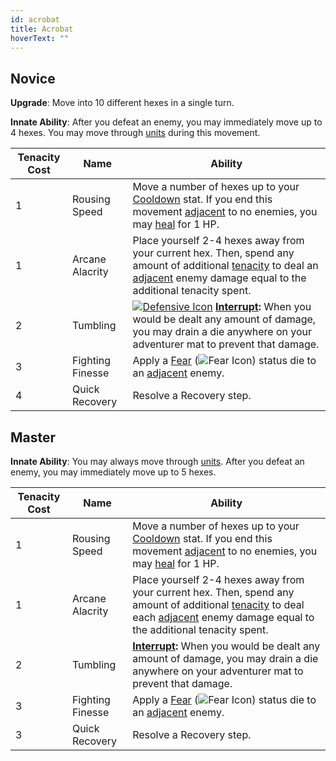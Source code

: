 ```yaml
---
id: acrobat
title: Acrobat
hoverText: ""
---
```


## Novice

**Upgrade**: Move into 10 different hexes in a single turn. 

**Innate Ability**: After you defeat an enemy, you may immediately move up to 4 hexes. You may move through [units](/docs/all/glossary/unit) during this movement.

| Tenacity Cost | Name             | Ability                                                                                                                                                                                                                                                                               |
|---------------|------------------|---------------------------------------------------------------------------------------------------------------------------------------------------------------------------------------------------------------------------------------------------------------------------------------|
| 1             | Rousing Speed    | Move a number of hexes up to your [Cooldown](docs/all/stats/cooldown) stat. If you end this movement [adjacent](/docs/all/glossary/adjacent) to no enemies, you may [heal](/docs/all/glossary/healing) for 1 HP.                                                                      |
| 1             | Arcane Alacrity  | Place yourself 2-4 hexes away from your current hex. Then, spend any amount of additional [tenacity](/docs/all/glossary/tenacity) to deal an [adjacent](/docs/all/glossary/adjacent) enemy damage equal to the additional tenacity spent.                                             |
| 2             | Tumbling         | [<img src="/icons/defensive.svg" alt="Defensive Icon" class="icon-svg" />](/docs/all/battle-forms/defensive) **[Interrupt](/docs/all/glossary/interrupt):** When you would be dealt any amount of damage, you may drain a die anywhere on your adventurer mat to prevent that damage. |
| 3             | Fighting Finesse | Apply a [Fear](/docs/all/status-effects/fear) (<img src="/icons/fear.svg" alt="Fear Icon" class="icon-svg" />) status die to an [adjacent](/docs/all/glossary/adjacent) enemy.                                                                                                        |
| 4             | Quick Recovery   | Resolve a Recovery step.                                                                                                                                                                                                                                                              |

## Master

**Innate Ability**: You may always move through [units](/docs/all/glossary/unit). After you defeat an enemy, you may immediately move up to 5 hexes.

| Tenacity Cost | Name             | Ability                                                                                                                                                                                                                                     |
|---------------|------------------|---------------------------------------------------------------------------------------------------------------------------------------------------------------------------------------------------------------------------------------------|
| 1             | Rousing Speed    | Move a number of hexes up to your [Cooldown](docs/all/stats/cooldown) stat. If you end this movement [adjacent](/docs/all/glossary/adjacent) to no enemies, you may [heal](/docs/all/glossary/healing) for 1 HP.                            |
| 1             | Arcane Alacrity  | Place yourself 2-4 hexes away from your current hex. Then, spend any amount of additional [tenacity](/docs/all/glossary/tenacity) to deal each [adjacent](/docs/all/glossary/adjacent) enemy damage equal to the additional tenacity spent. |
| 2             | Tumbling         | **[Interrupt](/docs/all/glossary/interrupt):** When you would be dealt any amount of damage, you may drain a die anywhere on your adventurer mat to prevent that damage.                                                                    |
| 3             | Fighting Finesse | Apply a [Fear](/docs/all/status-effects/fear) (<img src="/icons/fear.svg" alt="Fear Icon" class="icon-svg" />) status die to an [adjacent](/docs/all/glossary/adjacent) enemy.                                                              |
| 3             | Quick Recovery   | Resolve a Recovery step.                                                                                                                                                                                                                    |